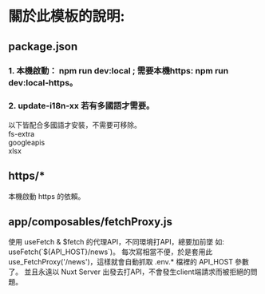 # 關於此模板的說明:

## package.json
### 1. 本機啟動： npm run dev:local ; 需要本機https: npm run dev:local-https。
### 2. update-i18n-xx 若有多國語才需要。
   以下皆配合多國語才安裝，不需要可移除。 <br>
    fs-extra <br>
    googleapis <br>
    xlsx

## https/*
  本機啟動 https 的依賴。
## app/composables/fetchProxy.js 
  使用 useFetch & $fetch 的代理API，不同環境打API，總要加前墜 如: useFetch(`${API_HOST}/news`)。
  每次寫相當不便，於是套用此 use_FetchProxy('/news')，這樣就會自動抓取 .env.* 檔裡的 API_HOST 參數了。
  並且永遠以 Nuxt Server 出發去打API，不會發生client端請求而被拒絕的問題。